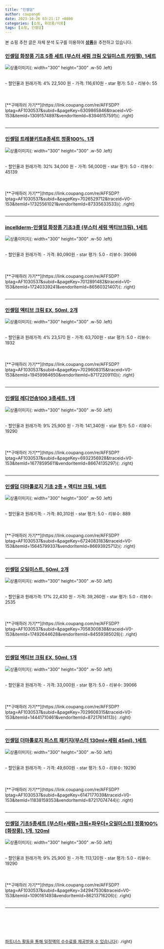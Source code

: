 ```yaml
---
title: "인셀덤"
author: coupang6
date: 2023-10-26 03:21:17 +0800
categories: [쇼핑, 화장품/미용]
tags: [쇼핑, 인셀덤]
---
```


본 쇼핑 추천 글은 자체 분석 도구를 이용하여 [**상품**](https://link.coupang.com/a/bao1ui)을 추천하고 있습니다.

### [인셀덤 화장품 기초 5종 세트 (부스터 세럼 크림 오일미스트 카밍젤), 1세트](https://link.coupang.com/re/AFFSDP?lptag=AF1030537&subid=&pageKey=6309865846&traceid=V0-153&itemId=13091574897&vendorItemId=83946157591)

![상품이미지](https://thumbnail10.coupangcdn.com/thumbnails/remote/230x230ex/image/vendor_inventory/fbb5/683099749ef1ddf3b8279c7c05dc44f0b29ce1ca3cd64bcabfebb416bd4b.jpg){: width="300" height="300" .w-50 .left}


<br>
- 할인율과 원래가격: 4%  22,500   원
- 가격: 116,610원
- star 평가: 5.0
- 리뷰수: 55
<br>
<br>
<br>
<br>
[**구매하러 가기**](https://link.coupang.com/re/AFFSDP?lptag=AF1030537&subid=&pageKey=6309865846&traceid=V0-153&itemId=13091574897&vendorItemId=83946157591){: .right}
<br>
<br>

---

### [인셀덤 트레블키트8종세트 정품100%, 1개](https://link.coupang.com/re/AFFSDP?lptag=AF1030537&subid=&pageKey=7026529712&traceid=V0-153&itemId=17325561021&vendorItemId=87335633533)

![상품이미지](https://thumbnail9.coupangcdn.com/thumbnails/remote/230x230ex/image/vendor_inventory/9b71/363e4b962566d170cab7d269982bba6394406d48fa42f3b6d6cea9b89bc5.jpg){: width="300" height="300" .w-50 .left}


<br>
- 할인율과 원래가격: 32%  34,000   원
- 가격: 56,000원
- star 평가: 5.0
- 리뷰수: 45139
<br>
<br>
<br>
<br>
[**구매하러 가기**](https://link.coupang.com/re/AFFSDP?lptag=AF1030537&subid=&pageKey=7026529712&traceid=V0-153&itemId=17325561021&vendorItemId=87335633533){: .right}
<br>
<br>

---

### [incellderm-인셀덤 화장품 기초3종 (부스터 세럼 엑티브크림), 1세트](https://link.coupang.com/re/AFFSDP?lptag=AF1030537&subid=&pageKey=7012891482&traceid=V0-153&itemId=17240339241&vendorItemId=86560321407)

![상품이미지](https://thumbnail6.coupangcdn.com/thumbnails/remote/230x230ex/image/vendor_inventory/bef3/3b00b5e577a679689e5858efb38cddae4fbe53902a41d8dad7ddf46bfeed.jpg){: width="300" height="300" .w-50 .left}


<br>
- 할인율과 원래가격: 
- 가격: 80,090원
- star 평가: 5.0
- 리뷰수: 39066
<br>
<br>
<br>
<br>
[**구매하러 가기**](https://link.coupang.com/re/AFFSDP?lptag=AF1030537&subid=&pageKey=7012891482&traceid=V0-153&itemId=17240339241&vendorItemId=86560321407){: .right}
<br>
<br>

---

### [인셀덤 엑티브 크림 EX, 50ml, 2개](https://link.coupang.com/re/AFFSDP?lptag=AF1030537&subid=&pageKey=7029608315&traceid=V0-153&itemId=19459984650&vendorItemId=87172209110)

![상품이미지](https://thumbnail7.coupangcdn.com/thumbnails/remote/230x230ex/image/vendor_inventory/9524/d32e94542df6d542f560eb9bc761a0149d65011d18c4502b087b3286c625.jpg){: width="300" height="300" .w-50 .left}


<br>
- 할인율과 원래가격: 4%  23,570   원
- 가격: 63,700원
- star 평가: 5.0
- 리뷰수: 1932
<br>
<br>
<br>
<br>
[**구매하러 가기**](https://link.coupang.com/re/AFFSDP?lptag=AF1030537&subid=&pageKey=7029608315&traceid=V0-153&itemId=19459984650&vendorItemId=87172209110){: .right}
<br>
<br>

---

### [인셀덤 레디언솜100 3종세트, 1개](https://link.coupang.com/re/AFFSDP?lptag=AF1030537&subid=&pageKey=6932356928&traceid=V0-153&itemId=16778595611&vendorItemId=86674135297)

![상품이미지](https://thumbnail8.coupangcdn.com/thumbnails/remote/230x230ex/image/vendor_inventory/b91b/0a98003bde25c8bfb91687432690c736d5e600db1fd879ed48ffa82c6a0d.jpg){: width="300" height="300" .w-50 .left}


<br>
- 할인율과 원래가격: 9%  25,900   원
- 가격: 141,340원
- star 평가: 5.0
- 리뷰수: 19290
<br>
<br>
<br>
<br>
[**구매하러 가기**](https://link.coupang.com/re/AFFSDP?lptag=AF1030537&subid=&pageKey=6932356928&traceid=V0-153&itemId=16778595611&vendorItemId=86674135297){: .right}
<br>
<br>

---

### [인셀덤 더마톨로지 기초 2종 + 액티브 크림, 1세트](https://link.coupang.com/re/AFFSDP?lptag=AF1030537&subid=&pageKey=6724083183&traceid=V0-153&itemId=15645799337&vendorItemId=86693925712)

![상품이미지](https://thumbnail7.coupangcdn.com/thumbnails/remote/230x230ex/image/vendor_inventory/c459/9f5a54d8469f3ad7af475483f1d5bbd828c24d57bb0acd98e48e167f5d77.jpg){: width="300" height="300" .w-50 .left}


<br>
- 할인율과 원래가격: 
- 가격: 80,310원
- star 평가: 5.0
- 리뷰수: 889
<br>
<br>
<br>
<br>
[**구매하러 가기**](https://link.coupang.com/re/AFFSDP?lptag=AF1030537&subid=&pageKey=6724083183&traceid=V0-153&itemId=15645799337&vendorItemId=86693925712){: .right}
<br>
<br>

---

### [인셀덤 오일미스트, 50ml, 2개](https://link.coupang.com/re/AFFSDP?lptag=AF1030537&subid=&pageKey=7058300838&traceid=V0-153&itemId=17492644628&vendorItemId=84559385028)

![상품이미지](https://thumbnail7.coupangcdn.com/thumbnails/remote/230x230ex/image/vendor_inventory/1eb6/8223d64472bc20f91e5a2d7b61aa889128f975a58fbbeb172fdb0abbe6e4.PNG){: width="300" height="300" .w-50 .left}


<br>
- 할인율과 원래가격: 17%  22,430   원
- 가격: 39,260원
- star 평가: 5.0
- 리뷰수: 2535
<br>
<br>
<br>
<br>
[**구매하러 가기**](https://link.coupang.com/re/AFFSDP?lptag=AF1030537&subid=&pageKey=7058300838&traceid=V0-153&itemId=17492644628&vendorItemId=84559385028){: .right}
<br>
<br>

---

### [인셀덤 엑티브 크림 EX, 50ml, 1개](https://link.coupang.com/re/AFFSDP?lptag=AF1030537&subid=&pageKey=7029608315&traceid=V0-153&itemId=14441710461&vendorItemId=87217614113)

![상품이미지](https://thumbnail9.coupangcdn.com/thumbnails/remote/230x230ex/image/vendor_inventory/fa50/2e6cd71080e6db6196d3c3597d55341387396096fd2457e183c545c0e245.jpg){: width="300" height="300" .w-50 .left}


<br>
- 할인율과 원래가격: 
- 가격: 33,000원
- star 평가: 5.0
- 리뷰수: 39066
<br>
<br>
<br>
<br>
[**구매하러 가기**](https://link.coupang.com/re/AFFSDP?lptag=AF1030537&subid=&pageKey=7029608315&traceid=V0-153&itemId=14441710461&vendorItemId=87217614113){: .right}
<br>
<br>

---

### [인셀덤 더마톨로지 퍼스트 패키지(부스터 130ml+세럼 45ml), 1세트](https://link.coupang.com/re/AFFSDP?lptag=AF1030537&subid=&pageKey=6147177039&traceid=V0-153&itemId=11838159353&vendorItemId=87217074744)

![상품이미지](https://thumbnail10.coupangcdn.com/thumbnails/remote/230x230ex/image/vendor_inventory/06ce/9d659c162e404d83a3fffccf986f0a15af880b8eb2a8284e66aada2e04fa.jpg){: width="300" height="300" .w-50 .left}


<br>
- 할인율과 원래가격: 
- 가격: 49,600원
- star 평가: 5.0
- 리뷰수: 19290
<br>
<br>
<br>
<br>
[**구매하러 가기**](https://link.coupang.com/re/AFFSDP?lptag=AF1030537&subid=&pageKey=6147177039&traceid=V0-153&itemId=11838159353&vendorItemId=87217074744){: .right}
<br>
<br>

---

### [인셀덤 기초5종세트 [부스터+세럼+크림+파우더+오일미스트] 정품100% [화장품], 1개, 120ml](https://link.coupang.com/re/AFFSDP?lptag=AF1030537&subid=&pageKey=342947530&traceid=V0-153&itemId=1090161493&vendorItemId=86213716206)

![상품이미지](https://thumbnail10.coupangcdn.com/thumbnails/remote/230x230ex/image/vendor_inventory/3c6d/888cc9dc2fc8ab2cb1966e703ecf45c4f75bb5b3ececc9768138593ba44f.jpg){: width="300" height="300" .w-50 .left}


<br>
- 할인율과 원래가격: 9%  25,900   원
- 가격: 113,120원
- star 평가: 5.0
- 리뷰수: 19290
<br>
<br>
<br>
<br>
[**구매하러 가기**](https://link.coupang.com/re/AFFSDP?lptag=AF1030537&subid=&pageKey=342947530&traceid=V0-153&itemId=1090161493&vendorItemId=86213716206){: .right}
<br>
<br>

---
<br><br><br><br><br> [파트너스 활동을 통해 일정액의 수수료를 제공받을 수 있습니다](https://link.coupang.com/a/bao1ui){: .right}